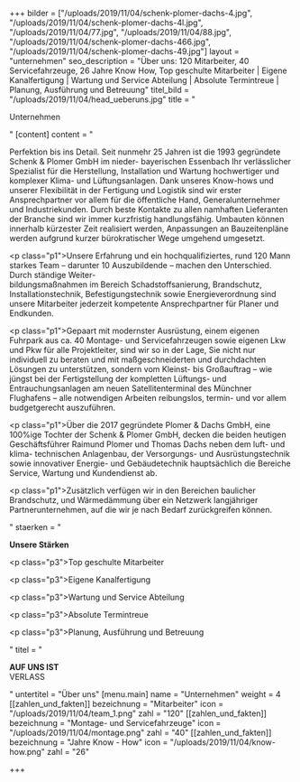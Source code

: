 +++
bilder = ["/uploads/2019/11/04/schenk-plomer-dachs-4.jpg", "/uploads/2019/11/04/schenk-plomer-dachs-4l.jpg", "/uploads/2019/11/04/77.jpg", "/uploads/2019/11/04/88.jpg", "/uploads/2019/11/04/schenk-plomer-dachs-466.jpg", "/uploads/2019/11/04/schenk-plomer-dachs-49.jpg"]
layout = "unternehmen"
seo_description = "Über uns: 120 Mitarbeiter, 40 Servicefahrzeuge, 26 Jahre Know How, Top geschulte Mitarbeiter | Eigene Kanalfertigung | Wartung und Service Abteilung | Absolute Termintreue | Planung, Ausführung und Betreuung"
titel_bild = "/uploads/2019/11/04/head_ueberuns.jpg"
title = "<p>Unternehmen</p>"
[content]
content = "<p>Perfektion bis ins Detail. Seit nunmehr 25 Jahren ist die 1993 gegründete Schenk &amp; Plomer GmbH im nieder- bayerischen Essenbach Ihr verlässlicher Spezialist für die Herstellung, Installation und Wartung hochwertiger und komplexer Klima- und Lüftungsanlagen. Dank unseres Know-hows und unserer Flexibilität in der Fertigung und Logistik sind wir erster Ansprechpartner vor allem für die öffentliche Hand, Generalunternehmer und Industriekunden. Durch beste Kontakte zu allen namhaften Lieferanten der Branche sind wir immer kurzfristig handlungsfähig. Umbauten können innerhalb kürzester Zeit realisiert werden, Anpassungen an Bauzeitenpläne werden aufgrund kurzer bürokratischer Wege umgehend umgesetzt.</p><p class=\"p1\">Unsere Erfahrung und ein hochqualifiziertes, rund 120 Mann starkes Team – darunter 10 Auszubildende – machen den Unterschied. Durch ständige Weiter- <br> bildungsmaßnahmen im Bereich Schadstoffsanierung, Brandschutz, Installationstechnik, Befestigungstechnik sowie Energieverordnung sind unsere Mitarbeiter jederzeit kompetente Ansprechpartner für Planer und Endkunden.</p><p class=\"p1\">Gepaart mit modernster Ausrüstung, einem eigenen Fuhrpark aus ca. 40 Montage- und Servicefahrzeugen sowie eigenen Lkw und Pkw für alle Projektleiter, sind wir so in der Lage, Sie nicht nur individuell zu beraten und mit maßgeschneiderten und durchdachten Lösungen zu unterstützen, sondern vom Kleinst- bis Großauftrag – wie jüngst bei der Fertigstellung der kompletten Lüftungs- und Entrauchungsanlagen am neuen Satellitenterminal des Münchner Flughafens – alle notwendigen Arbeiten reibungslos, termin- und vor allem budgetgerecht auszuführen.</p><p class=\"p1\">Über die 2017 gegründete Plomer &amp; Dachs GmbH, eine 100%ige Tochter der Schenk &amp; Plomer GmbH, decken die beiden heutigen Geschäftsführer Raimund Plomer und Thomas Dachs neben dem luft- und klima- technischen Anlagenbau, der Versorgungs- und Ausrüstungstechnik sowie innovativer Energie- und Gebäudetechnik hauptsächlich die Bereiche Service, Wartung und Kundendienst ab.</p><p class=\"p1\">Zusätzlich verfügen wir in den Bereichen baulicher Brandschutz, und Wärmedämmung über ein Netzwerk langjähriger Partnerunternehmen, auf die wir je nach Bedarf zurückgreifen können.</p>"
staerken = "<p><strong>Unsere Stärken</strong></p><p class=\"p3\">Top geschulte Mitarbeiter</p><p class=\"p3\">Eigene Kanalfertigung</p><p class=\"p3\">Wartung und Service Abteilung</p><p class=\"p3\">Absolute Termintreue</p><p class=\"p3\">Planung, Ausführung und Betreuung</p>"
titel = "<p><strong>AUF UNS IST<br></strong>VERLASS</p>"
untertitel = "Über uns"
[menu.main]
name = "Unternehmen"
weight = 4
[[zahlen_und_fakten]]
bezeichnung = "Mitarbeiter"
icon = "/uploads/2019/11/04/team_1.png"
zahl = "120"
[[zahlen_und_fakten]]
bezeichnung = "Montage- und Servicefahrzeuge"
icon = "/uploads/2019/11/04/montage.png"
zahl = "40"
[[zahlen_und_fakten]]
bezeichnung = "Jahre Know - How"
icon = "/uploads/2019/11/04/know-how.png"
zahl = "26"

+++
